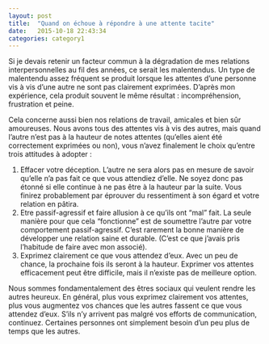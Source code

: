```yaml
---
layout: post
title:  "Quand on échoue à répondre à une attente tacite"
date:   2015-10-18 22:43:34
categories: category1
---
```


Si je devais retenir un facteur commun à la dégradation de mes relations interpersonnelles au fil des années, ce serait les malentendus. Un type de malentendu assez fréquent se produit lorsque les attentes d’une personne vis à vis d’une autre ne sont pas clairement exprimées. D’après mon expérience, cela produit souvent le même résultat : incompréhension, frustration et peine.

Cela concerne aussi bien nos relations de travail, amicales et bien sûr amoureuses. Nous avons tous des attentes vis à vis des autres, mais quand l’autre n’est pas à la hauteur de notes attentes (qu’elles aient été correctement exprimées ou non), vous n’avez finalement le choix qu’entre trois attitudes à adopter :

1. Effacer votre déception. L’autre ne sera alors pas en mesure de savoir qu’elle n’a pas fait ce que vous attendiez d’elle. Ne soyez donc pas étonné si elle continue à ne pas être à la hauteur par la suite. Vous finirez probablement par éprouver du ressentiment à son égard et votre relation en pâtira.
2. Etre passif-agressif et faire allusion à ce qu’ils ont “mal” fait. La seule manière pour que cela “fonctionne” est de soumettre l’autre par votre comportement passif-agressif. C’est rarement la bonne manière de développer une relation saine et durable. (C’est ce que j’avais pris l’habitude de faire avec mon associé).
3. Exprimez clairement ce que vous attendez d’eux. Avec un peu de chance, la prochaine fois ils seront à la hauteur. Exprimer vos attentes efficacement peut être difficile, mais il n’existe pas de meilleure option.

Nous sommes fondamentalement des êtres sociaux qui veulent rendre les autres heureux. En général, plus vous exprimez clairement vos attentes, plus vous augmentez vos chances que les autres fassent ce que vous attendez d’eux. S’ils n’y arrivent pas malgré vos efforts de communication, continuez. Certaines personnes ont simplement besoin d’un peu plus de temps que les autres.
